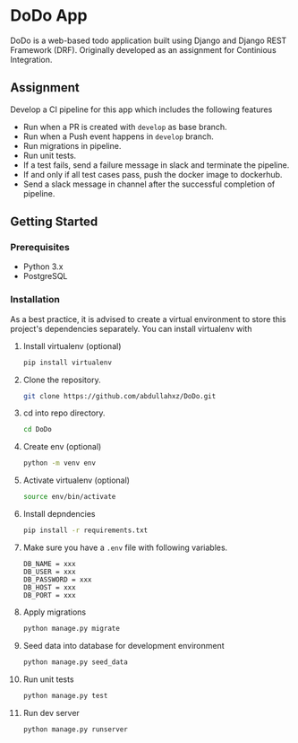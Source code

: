 # DoDo App

DoDo is a web-based todo application built using Django and Django REST Framework (DRF). Originally developed as an assignment for Continious Integration.

## Assignment

Develop a CI pipeline for this app which includes the following features

- Run when a PR is created with `develop` as base branch.
- Run when a Push event happens in `develop` branch.
- Run migrations in pipeline.
- Run unit tests.
- If a test fails, send a failure message in slack and terminate the pipeline.
- If and only if all test cases pass, push the docker image to dockerhub.
- Send a slack message in channel after the successful completion of pipeline.

## Getting Started

### Prerequisites

- Python 3.x
- PostgreSQL

### Installation

As a best practice, it is advised to create a virtual environment to store this project's dependencies separately. You can install virtualenv with

1. Install virtualenv (optional)
    ```bash
    pip install virtualenv
    ```
2. Clone the repository.
   ```bash
   git clone https://github.com/abdullahxz/DoDo.git
   ```
3. cd into repo directory.
   ```bash
   cd DoDo
   ```
4. Create env (optional)
   ```bash
   python -m venv env
   ```
5. Activate virtualenv (optional)
   ```bash
   source env/bin/activate
   ```
6. Install depndencies
    ```bash
    pip install -r requirements.txt
    ```
7. Make sure you have a `.env` file with following variables.
    ```
    DB_NAME = xxx
    DB_USER = xxx
    DB_PASSWORD = xxx
    DB_HOST = xxx
    DB_PORT = xxx
    ```
8. Apply migrations
    ```bash
    python manage.py migrate
    ```
9. Seed data into database for development environment
    ```bash
    python manage.py seed_data
    ```
10. Run unit tests
    ```bash
    python manage.py test
    ```
11. Run dev server
    ```bash
    python manage.py runserver
    ```
